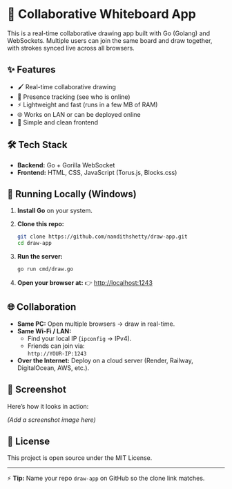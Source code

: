 # 🎨 Collaborative Whiteboard App

This is a real-time collaborative drawing app built with Go (Golang) and WebSockets.
Multiple users can join the same board and draw together, with strokes synced live across all browsers.

## ✨ Features

- 🖌 Real-time collaborative drawing
- 👥 Presence tracking (see who is online)
- ⚡ Lightweight and fast (runs in a few MB of RAM)
- 🌐 Works on LAN or can be deployed online
- 🎨 Simple and clean frontend

## 🛠️ Tech Stack

- **Backend:** Go + Gorilla WebSocket
- **Frontend:** HTML, CSS, JavaScript (Torus.js, Blocks.css)

## 🚀 Running Locally (Windows)

1. **Install Go** on your system.

2. **Clone this repo:**
   ```bash
   git clone https://github.com/nandithshetty/draw-app.git
   cd draw-app
   ```

3. **Run the server:**
   ```bash
   go run cmd/draw.go
   ```

4. **Open your browser at:**
   👉 [http://localhost:1243](http://localhost:1243)

## 🌐 Collaboration

- **Same PC:** Open multiple browsers → draw in real-time.
- **Same Wi-Fi / LAN:**
  - Find your local IP (`ipconfig` → IPv4).
  - Friends can join via:  
    `http://YOUR-IP:1243`
- **Over the Internet:** Deploy on a cloud server (Render, Railway, DigitalOcean, AWS, etc.).

## 📸 Screenshot

Here’s how it looks in action:

*(Add a screenshot image here)*

## 📜 License

This project is open source under the MIT License.

---

⚡ **Tip:** Name your repo `draw-app` on GitHub so the clone link matches.

